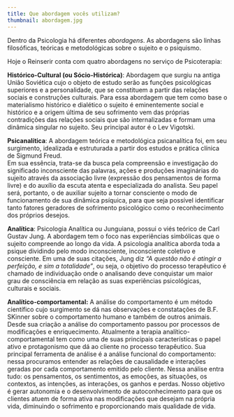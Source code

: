 ```yaml
---
title: Que abordagem vocês utilizam?
thumbnail: abordagem.jpg
---
```

Dentro da Psicologia há diferentes *abordagens*. As abordagens são linhas filosóficas, teóricas e metodológicas sobre o sujeito e o psiquismo.

Hoje o Reinserir conta com quatro abordagens no serviço de Psicoterapia:

**Histórico-Cultural (ou Sócio-Histórica)**: Abordagem que surgiu na antiga União Soviética cujo o objeto de estudo serão as funções psicológicas superiores e a personalidade, que se constituem a partir das relações sociais e construções culturais. Para essa abordagem que tem como base o materialismo histórico e dialético o sujeito é eminentemente social e histórico e a origem última de seu sofrimento vem das próprias contradições das relações sociais que são internalizadas e formam uma dinâmica singular no sujeito. Seu principal autor é o Lev Vigotski.

**Psicanalítica**: A abordagem teórica e metodológica psicanalítica foi, em seu surgimento, idealizada e estruturada a partir dos estudos e prática clínica de Sigmund Freud.\
Em sua essência, trata-se da busca pela compreensão e investigação do significado inconsciente das palavras, ações e produções imaginárias do sujeito através da associação livre (expressão dos pensamentos de forma livre) e do auxílio da escuta atenta e especializada do analista. Seu papel será, portanto, o de auxiliar sujeito a tornar consciente o modo de funcionamento de sua dinâmica psíquica, para que seja possível identificar tanto fatores geradores de sofrimento psicológico como o reconhecimento dos próprios desejos.

**Analítica**: Psicologia Analítica ou Junguiana, possui o viés teórico de Carl Gustav Jung. A abordagem tem o foco nas experiências simbólicas que o sujeito compreende ao longo da vida. A psicologia analítica aborda toda a psique dividindo pelo modo inconsciente, inconsciente coletivo e consciente. Em uma de suas citações, Jung diz *“A questão não é atingir a perfeição, e sim a totalidade”*, ou seja, o objetivo do processo terapêutico é chamado de individuação onde o analisando deve conquistar um maior grau de consciência em relação as suas experiências psicológicas, culturais e sociais.

**Analítico-comportamental:** A análise do comportamento é um método científico cujo surgimento se dá nas observações e constatações de B.F. SKinner sobre o comportamento humano e também de outros animais. Desde sua criação a análise do comportamento passou por processos de modificações e enriquecimento. Atualmente a terapia analítico-comportamental tem como uma de suas principais características o papel ativo e protagonismo que dá ao cliente no processo terapêutico. Sua principal ferramenta de análise é a análise funcional do comportamento: nessa procuramos entender as relações de causalidade e interações geradas por cada comportamento emitido pelo cliente. Nessa análise entra tudo: os pensamentos, os sentimentos, as emoções, as situações, os contextos, as intenções, as interações, os ganhos e perdas. Nosso objetivo é gerar autonomia e o desenvolvimento de autoconhecimento para que os clientes atuem de forma ativa nas modificações que desejam na própria vida, diminuindo o sofrimento e proporcionando mais qualidade de vida.
